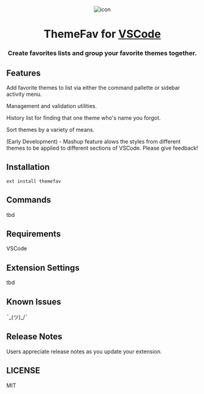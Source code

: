 <div align="center">

![icon](https://github.com/neuralworm/ThemeFav/assets/105694623/4b6ad56b-f40c-4003-b765-897dd2e7571e)


<h1 style="text-align: center;">ThemeFav for <a href="https://code.visualstudio.com/">VSCode</a></h1>

### Create favorites lists and group your favorite themes together.

<div  class="display:flex; align-items: center; justify-content: center; text-align: center;">


</div>

</div>



## Features

Add favorite themes to list via either the command pallette or sidebar activity menu.

Management and validation utilities.

History list for finding that one theme who's name you forgot.

Sort themes by a variety of means.

(Early Development) - Mashup feature alows the styles from different themes to be applied to different sections of VSCode.   Please give feedback!




## Installation

```
ext install themefav
```

## Commands
tbd


## Requirements

VSCode

## Extension Settings

tbd

## Known Issues

¯\_(ツ)_/¯

## Release Notes

Users appreciate release notes as you update your extension.




## LICENSE
MIT
